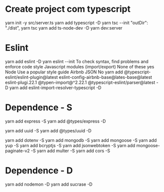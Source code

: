 # Create project com typescript

yarn init -y
src/server.ts
yarn add typescript -D
yarn tsc --init
"outDir": "./dist",
yarn tsc
yarn add ts-node-dev -D
yarn dev:server

# Eslint

yarn add eslint -D
yarn eslint --init
To check syntax, find problems and enforce code style
Javascript modules (import/export)
None of these
yes
Node
Use a popular style guide
Airbnb
JSON
No
yarn add @typescript-eslint/eslint-plugin@latest eslint-config-airbnb-base@lates-base@latest eslint-plugi.22.1 @typen-import@^2.22.1 @typescript-eslint/parser@latest -D
yarn add eslint-import-resolver-typescript -D

# Dependence - S

yarn add express -S
yarn add @types/express -D

yarn add uuid -S
yarn add @types/uuid -D

yarn add dotenv -S
yarn add mongodb -S
yarn add mongoose -S
yarn add yup -S
yarn add bcryptjs -S
yarn add jsonwebtoken -S
yarn add mongoose-paginate-v2 -S
yarn add multer -S
yarn add cors -S

# Dependence - D

yarn add nodemon -D
yarn add sucrase -D
